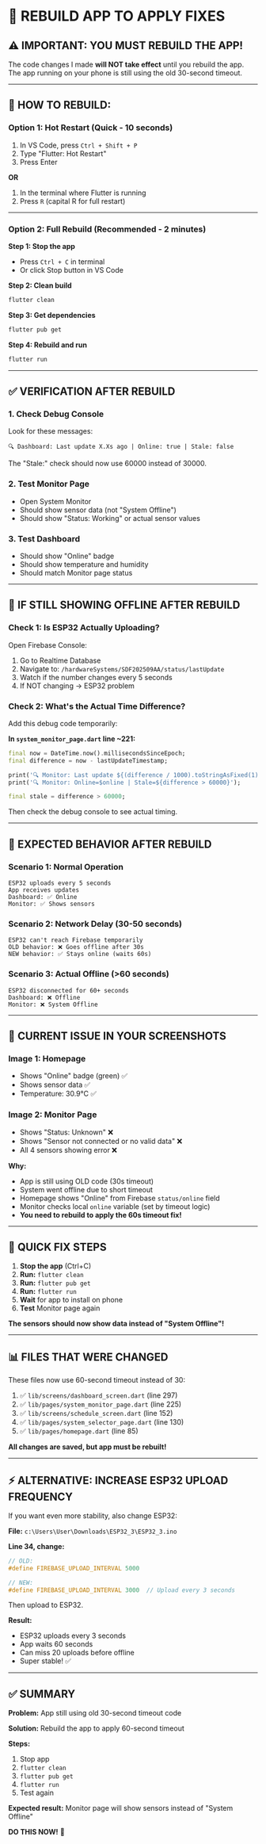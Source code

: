 # 🔧 REBUILD APP TO APPLY FIXES

## ⚠️ **IMPORTANT: YOU MUST REBUILD THE APP!**

The code changes I made **will NOT take effect** until you rebuild the app. The app running on your phone is still using the old 30-second timeout.

---

## 🚀 **HOW TO REBUILD:**

### **Option 1: Hot Restart (Quick - 10 seconds)**
1. In VS Code, press `Ctrl + Shift + P`
2. Type "Flutter: Hot Restart"
3. Press Enter

**OR**

1. In the terminal where Flutter is running
2. Press `R` (capital R for full restart)

---

### **Option 2: Full Rebuild (Recommended - 2 minutes)**

**Step 1: Stop the app**
- Press `Ctrl + C` in terminal
- Or click Stop button in VS Code

**Step 2: Clean build**
```bash
flutter clean
```

**Step 3: Get dependencies**
```bash
flutter pub get
```

**Step 4: Rebuild and run**
```bash
flutter run
```

---

## ✅ **VERIFICATION AFTER REBUILD**

### **1. Check Debug Console**
Look for these messages:
```
🔍 Dashboard: Last update X.Xs ago | Online: true | Stale: false
```

The "Stale:" check should now use 60000 instead of 30000.

### **2. Test Monitor Page**
- Open System Monitor
- Should show sensor data (not "System Offline")
- Should show "Status: Working" or actual sensor values

### **3. Test Dashboard**
- Should show "Online" badge
- Should show temperature and humidity
- Should match Monitor page status

---

## 🐛 **IF STILL SHOWING OFFLINE AFTER REBUILD**

### **Check 1: Is ESP32 Actually Uploading?**

Open Firebase Console:
1. Go to Realtime Database
2. Navigate to: `/hardwareSystems/SDF202509AA/status/lastUpdate`
3. Watch if the number changes every 5 seconds
4. If NOT changing → ESP32 problem

### **Check 2: What's the Actual Time Difference?**

Add this debug code temporarily:

**In `system_monitor_page.dart` line ~221:**
```dart
final now = DateTime.now().millisecondsSinceEpoch;
final difference = now - lastUpdateTimestamp;

print('🔍 Monitor: Last update ${(difference / 1000).toStringAsFixed(1)}s ago');
print('🔍 Monitor: Online=$online | Stale=${difference > 60000}');

final stale = difference > 60000;
```

Then check the debug console to see actual timing.

---

## 🎯 **EXPECTED BEHAVIOR AFTER REBUILD**

### **Scenario 1: Normal Operation**
```
ESP32 uploads every 5 seconds
App receives updates
Dashboard: ✅ Online
Monitor: ✅ Shows sensors
```

### **Scenario 2: Network Delay (30-50 seconds)**
```
ESP32 can't reach Firebase temporarily
OLD behavior: ❌ Goes offline after 30s
NEW behavior: ✅ Stays online (waits 60s)
```

### **Scenario 3: Actual Offline (>60 seconds)**
```
ESP32 disconnected for 60+ seconds
Dashboard: ❌ Offline
Monitor: ❌ System Offline
```

---

## 📱 **CURRENT ISSUE IN YOUR SCREENSHOTS**

### **Image 1: Homepage**
- Shows "Online" badge (green) ✅
- Shows sensor data ✅
- Temperature: 30.9°C ✅

### **Image 2: Monitor Page**
- Shows "Status: Unknown" ❌
- Shows "Sensor not connected or no valid data" ❌
- All 4 sensors showing error ❌

**Why:**
- App is still using OLD code (30s timeout)
- System went offline due to short timeout
- Homepage shows "Online" from Firebase `status/online` field
- Monitor checks local `online` variable (set by timeout logic)
- **You need to rebuild to apply the 60s timeout fix!**

---

## 🔧 **QUICK FIX STEPS**

1. **Stop the app** (Ctrl+C)
2. **Run:** `flutter clean`
3. **Run:** `flutter pub get`
4. **Run:** `flutter run`
5. **Wait** for app to install on phone
6. **Test** Monitor page again

**The sensors should now show data instead of "System Offline"!**

---

## 📊 **FILES THAT WERE CHANGED**

These files now use 60-second timeout instead of 30:

1. ✅ `lib/screens/dashboard_screen.dart` (line 297)
2. ✅ `lib/pages/system_monitor_page.dart` (line 225)
3. ✅ `lib/screens/schedule_screen.dart` (line 152)
4. ✅ `lib/pages/system_selector_page.dart` (line 130)
5. ✅ `lib/pages/homepage.dart` (line 85)

**All changes are saved, but app must be rebuilt!**

---

## ⚡ **ALTERNATIVE: INCREASE ESP32 UPLOAD FREQUENCY**

If you want even more stability, also change ESP32:

**File:** `c:\Users\User\Downloads\ESP32_3\ESP32_3.ino`

**Line 34, change:**
```cpp
// OLD:
#define FIREBASE_UPLOAD_INTERVAL 5000

// NEW:
#define FIREBASE_UPLOAD_INTERVAL 3000  // Upload every 3 seconds
```

Then upload to ESP32.

**Result:**
- ESP32 uploads every 3 seconds
- App waits 60 seconds
- Can miss 20 uploads before offline
- Super stable! ✅

---

## ✅ **SUMMARY**

**Problem:** App still using old 30-second timeout code

**Solution:** Rebuild the app to apply 60-second timeout

**Steps:**
1. Stop app
2. `flutter clean`
3. `flutter pub get`
4. `flutter run`
5. Test again

**Expected result:** Monitor page will show sensors instead of "System Offline"

**DO THIS NOW!** 🚀
